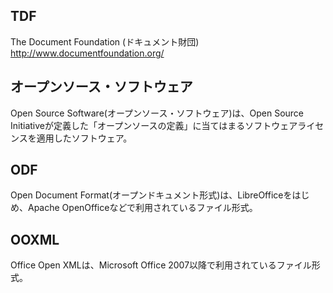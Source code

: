 ## TDF

The Document Foundation (ドキュメント財団) http://www.documentfoundation.org/

## オープンソース・ソフトウェア

Open Source Software(オープンソース・ソフトウェア)は、Open Source Initiativeが定義した「オープンソースの定義」に当てはまるソフトウェアライセンスを適用したソフトウェア。

## ODF

Open Document Format(オープンドキュメント形式)は、LibreOfficeをはじめ、Apache OpenOfficeなどで利用されているファイル形式。

## OOXML

Office Open XMLは、Microsoft Office 2007以降で利用されているファイル形式。

